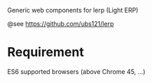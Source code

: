 Generic web components for lerp (Light ERP)

@see https://github.com/ubs121/lerp

# Requirement

ES6 supported browsers (above Chrome 45, ...)
